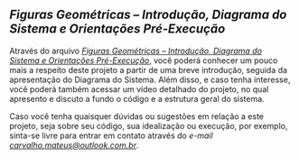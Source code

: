 ## *Figuras Geométricas – Introdução, Diagrama do Sistema e Orientações Pré-Execução*

Através do arquivo *[Figuras Geométricas – Introdução, Diagrama do Sistema e Orientações Pré-Execução](https://drive.google.com/file/d/1zvkhfhMrL-8tQKfAoBT4P7N-7GRKPoVE/view?usp=sharing)*, você poderá conhecer um 
pouco mais a respeito deste projeto a partir de uma breve introdução, seguida da apresentação do Diagrama do Sistema. Além disso, e caso tenha interesse, você poderá também acessar um vídeo detalhado do projeto, 
no qual apresento e discuto a fundo o código e a estrutura geral do sistema.

Caso você tenha quaisquer dúvidas ou sugestões em relação a este projeto, seja sobre seu código, sua idealização ou execução, por exemplo, sinta-se livre para entrar em contato através do *e-mail carvalho.mateus@outlook.com.br*.
